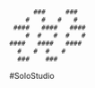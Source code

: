           ###     ###
        #   #   #   #
     ####   ####   ####
        #  #   #  #   # 
    ####   ####   ####
      #   #  #   #
      ###    ###

#SoloStudio

